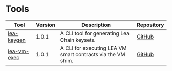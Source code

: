 # Tools

| Tool | Version | Description | Repository |
| --- | --- | --- | --- |
| [lea-keygen](/tools/generated/lea-keygen) | 1.0.1 | A CLI tool for generating Lea Chain keysets. | [GitHub](https://github.com/LEA-Blockchain/keygen) |
| [lea-vm-exec](/tools/generated/lea-vm-exec) | 1.0.1 | A CLI for executing LEA VM smart contracts via the VM shim. | [GitHub](https://github.com/LEA-Blockchain/vm-exec) |
